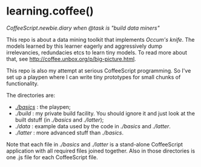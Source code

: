 learning.coffee()
=================

_CoffeeScript.newbie.diary when @task is "build data miners"_

This repo is about a data mining toolkit that implements _Occum's knife_. The
models learned by this learner eagerly and aggressively dump
irrelevancies, redundacies etcs to learn tiny models. To read more about that,
see http://coffee.unbox.org/p/big-picture.html.

This repo is also my attempt at serious CoffeeScript programming. So I've set up
a playpen where I can write tiny prototypes for small chunks of functionality.

The directories are:

* _[./basics](./basics)_ : the playpen; 
* _./build_ : my private build facility. You should ignore it and just look at the 
built dstuff (in _./basics_ and _./latter_);
* _./data_ : example data used by the code in _./basics_ and _./latter_.
* _./latter_ : more advanced stuff than _./basics_.

Note that each file in _./basics_ and _./latter_ is
a  stand-alone CoffeeScript application with all required files joined together. 
Also in those directories is one .js file for each CoffeeScript file. 
